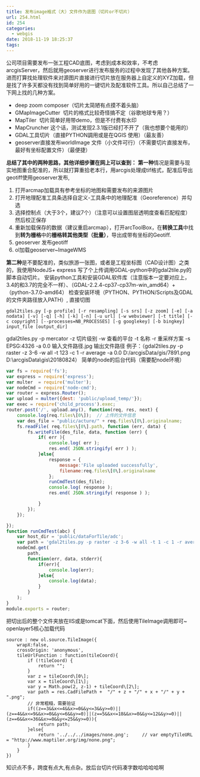 ```yaml
---
title: 发布image格式（大）文件作为底图（切片or不切片）
url: 254.html
id: 254
categories:
  - webgis
date: 2018-11-19 18:25:37
tags:
---
```


公司项目需要发布一张工程CAD底图，考虑到成本和效率，不考虑arcgisServer，然后就用geoserver进行发布服务的过程中发现了其他各种方案。进而打算找处理软件来对源图片直接进行切片放在服务器上自定义的XYZ加载，但是找了许多天都没有找到简单好用的一键切片及配准软件工具。所以自己总结了一下网上找的几种方案。

*   deep zoom composer（切片太简陋有点摸不着头脑）
*   GMapImageCutter  切片的格式比较奇怪搞不定（谷歌地球专用？）
*   MapTiler  切片简单好用带demo，但是不付费有水印
*   MapCruncher 这个话，测试发现2.3.1版已经打不开了（我也想要个能用的）
*   GDAL工具切片（直接PYTHON調用或是在QGIS 使用）（最友善）
*   geoserver直接发布worldImage 文件（小文件可行）（不需要切片直接发布，最好有坐标配置文件）（最便捷）

**总结了其中的两种思路，其他详细步骤在网上可以查到：** **第一种**情况是需要与现实地图重合配准的，所以就打算重拾老本行，用arcgis处理成tif格式，配准后导出geotiff使用geoserver发布,

1.  打开arcmap加载具有参考坐标的地图和需要发布的来源图片
2.  打开地理配准工具条选择自定义-工具条中的地理配准（Georeference）并勾选
3.  选择控制点（大于3个，建议7个）（注意可以设置图层透明度查看匹配程度）然后校正保存
4.  重新加载保存的数据（建议重启arcmap），打开arcToolBox，在**转换工具**中找到**转为栅格**中的**栅格转其他类型（批量）**，导出成带有坐标的Geotiff.
5.  geoserver 发布geotiff
6.  ol加载geoserver~ImageWMS

**第二种**是不要配准的，类似旅游一张图，或者是工程坐标图（CAD设计图）之类的，我使用NodeJS+ express 写了个上传调用GDAL-python中的gdal2tile.py的脚本自动切片。 安装python工具和安装GDAL软件库（注意版本一定要对应上，3.4的和3.7的完全不一样）、（GDAL-2.2.4-cp37-cp37m-win_amd64）+（python-3.7.0-amd64） 检查安装环境（PYTHON、PYTHON/Scripts及GDAL的文件夹路径放入PATH）, 直接切图 

`gdal2tiles.py [-p profile] [-r resampling] [-s srs] [-z zoom] [-e] [-a nodata] [-v] [-q] [-h] [-k] [-n] [-u url] [-w webviewer] [-t title] [-c copyright] [--processes=NB_PROCESSES] [-g googlekey] [-b bingkey] input_file [output_dir]`

 gdal2tiles.py -p mercator -z 切片级别 -w 查看的平台 -t 名称 -r 重采样方案 -s EPSG:4326 -a 0.0 输入文件路径.jpg 输出文件路径 例子：（gdal2tiles.py -p raster -z 3-6 -w all -t 123 -c 1 -r average -a 0.0 D:/arcgisData/gis/7891.png D:\\arcgisData\\gis\\20180824） 简单的node的后台代码（需要配node环境）

```javascript
var fs = require('fs');
var express = require('express');
var multer  = require('multer');
var nodeCmd = require('node-cmd');
var router = express.Router();
var upload = multer({dest: 'public/upload_temp/'});
var exec = require('child_process').exec;
router.post('/', upload.any(), function(req, res, next) {
    console.log(req.files\[0\]);  // 上传的文件信息
    var des_file = "public/acture/" + req.files\[0\].originalname;
    fs.readFile( req.files\[0\].path, function (err, data) {
        fs.writeFile(des_file, data, function (err) {
            if( err ){
                console.log( err );
                res.end( JSON.stringify( err ) );
            }else{
                response = {
                    message:'File uploaded successfully',
                    filename:req.files\[0\].originalname
                };
                runCmdTest(des_file);
                console.log( response );
                res.end( JSON.stringify( response ) );

            }
        });
    });

});
function runCmdTest(abc) {
    var host_dir = 'public/dataForTile/adc';
    var path = 'gdal2tiles.py -p raster -z 3-6 -w all -t 1 -c 1 -r average -a 0.0 '+abc+' '+host_dir;
    nodeCmd.get(
        path,
        function(err, data, stderr){
            if(err){
                console.log(err);
            }else{
                console.log(data);
            }
        }
    );
}
module.exports = router;
```

把切出后的整个文件夹放在IIS或是tomcat下面，然后使用TileImage调用即可~ openlayer5核心加载代码

```
source : new ol.source.TileImage({
    wrapX:false,
    crossOrigin: 'anonymous',
    tileUrlFunction : function(tileCoord){
        if (!tileCoord) {
            return "";
        }
        var z = tileCoord\[0\];
        var x = tileCoord\[1\];
        var y = Math.pow(2, z-1) + tileCoord\[2\];
        var path = res.CadFilePath +  "/" + z + "/" + x + "/" + y + ".png";
        // 非常粗糙，需要验证
        if((z==3&&x<=4&&x>=0&&y<=3&&y>=0)||(z==4&&x<=9&&x>=0&&y<=6&&y>=0)||(z==5&&x<=18&&x>=0&&y<=12&&y>=0)||(z==6&&x<=36&&x>=0&&y<=25&&y>=0)){
            return path;
        }else{
            return '../../../images/none.png';     // var emptyTileURL = "http://www.maptiler.org/img/none.png";
        }
    }
})
```

知识点不多，跨度有点大,有点杂。放后台切片代码凑字数哈哈哈哈啊